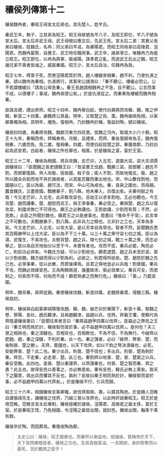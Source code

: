 # 穰侯列傳第十二

穰侯魏冉者，秦昭王母宣太后弟也。其先楚人，姓芊氏。

秦武王卒，無子，立其弟為昭王。昭王母故號為芊八子，及昭王即位，芊八子號為宣太后。宣太后非武王母。武王母號曰惠文后，先武王死。宣太后二弟：其異父長弟曰穰侯，姓魏氏，名冉；同父弟曰芊戎，為華陽君。而昭王同母弟曰高陵君、涇陽君。而魏冉最賢，自惠王、武王時任職用事。武王卒，諸弟爭立，唯魏冉力為能立昭王。昭王即位，以冉為將軍，衞咸陽。誅季君之亂，而逐武王后出之魏，昭王諸兄弟不善者皆滅之，威振秦國。昭王少，宣太后自治，任魏冉為政。

昭王七年，樗里子死，而使涇陽君質於齊。趙人樓緩來相秦，趙不利，乃使仇液之秦，請以魏冉為秦相。仇液將行，其客宋公謂液曰：「秦不聽公，樓緩必怨公。公不若謂樓緩曰『請為公毋急秦』。秦王見趙請相魏冉之不急，且不聽公。公言而事不成，以德樓子；事成，魏冉故德公矣。」於是仇液從之。而秦果免樓緩而魏冉相秦。

欲誅呂禮，禮出奔齊。昭王十四年，魏冉舉白起，使代向壽將而攻韓、魏，敗之伊闕，斬首二十四萬，虜魏將公孫喜。明年，又取楚之宛、葉。魏冉謝病免相，以客卿壽燭為相。其明年，燭免，復相冉，乃封魏冉於穰，復益封陶，號曰穰侯。

穰侯封四歲，為秦將攻魏。魏獻河東方四百里。拔魏之河內，取城大小六十餘。昭王十九年，秦稱西帝，齊稱東帝。月餘，呂禮來，而齊、秦各復歸帝為王。魏冉復相秦，六歲而免。免二歲，復相秦。四歲，而使白起拔楚之郢，秦置南郡。乃封白起為武安君。白起者，穰侯之所任舉也，相善。於是穰侯之富，富於王室。

昭王三十二年，穰侯為相國，將兵攻魏，走芒卯，入北宅，遂圍大梁。梁大夫須賈說穰侯曰：「臣聞魏之長吏謂魏王曰：『昔梁惠王伐趙，戰勝三梁，拔邯鄲；趙氏不割，而邯鄲復歸。齊人攻衞，拔故國，殺子良；衞人不割，而故地復反。衞、趙之所以國全兵勁而地不并於諸侯者，以其能忍難而重出地也。宋、中山數伐割地，而國隨以亡。臣以為衞、趙可法，而宋、中山可為戒也。秦，貪戾之國也，而毋親。蠶食魏氏，又盡晉國，戰勝暴子，割八縣，地未畢入，兵復出矣。夫秦何猒之有哉！今又走芒卯，入北宅，此非敢攻梁也，且劫王以求多割地。王必勿聽也。今王背楚、趙而講秦，楚、趙怒而去王，與王爭事秦，秦必受之。秦挾楚、趙之兵以復攻梁，則國求無亡不可得也。願王之必無講也。王若欲講，少割而有質；不然，必見欺。』此臣之所聞於魏也，願君王之以是慮事也。周書曰『惟命不于常』，此言幸之不可數也。夫戰勝暴子，割八縣，此非兵力之精也，又非計之工也，天幸為多矣。今又走芒卯，入北宅，以攻大梁，是以天幸自為常也。智者不然。臣聞魏氏悉其百縣勝甲以上戍大梁，臣以為不下三十萬。以三十萬之衆守梁七仞之城，臣以為湯、武復生，不易攻也。夫輕背楚、趙之兵，陵七仞之城，戰三十萬之衆，而志必舉之，臣以為自天地始分以至于今，未嘗有者也。攻而不拔，秦兵必罷，陶邑必亡，則前功必弃矣。今魏氏方疑，可以少割收也。願君逮楚、趙之兵未至於梁，亟以少割收魏。魏方疑而得以少割為利，必欲之，則君得所欲矣。楚、趙怒於魏之先己也，必爭事秦，從以此散，而君後擇焉。且君之得地豈必以兵哉！割晉國，秦兵不攻，而魏必效絳安邑。又為陶開兩道，幾盡故宋，衞必效單父。秦兵可全，而君制之，何索而不得，何為而不成！願君熟慮之而無行危。」穰侯曰：「善。」乃罷梁圍。

明年，魏背秦，與齊從親。秦使穰侯伐魏，斬首四萬，走魏將暴鳶，得魏三縣。穰侯益封。

明年，穰侯與白起客卿胡陽復攻趙、韓、魏，破芒卯於華陽下，斬首十萬，取魏之卷、蔡陽、長社，趙氏觀津。且與趙觀津，益趙以兵，伐齊。齊襄王懼，使蘇代為齊陰遺穰侯書曰：「臣聞往來者言曰『秦將益趙甲四萬以伐齊』，臣竊必之弊邑之王曰『秦王明而熟於計，穰侯智而習於事，必不益趙甲四萬以伐齊』。是何也？夫三晉之相與也，秦之深讎也。百相背也，百相欺也，不為不信，不為無行。今破齊以肥趙。趙，秦之深讎，不利於秦。此一也。秦之謀者，必曰『破齊，弊晉、楚，而後制晉、楚之勝』。夫齊，罷國也，以天下攻齊，如以千鈞之弩決潰癕也，必死，安能弊晉、楚？此二也。秦少出兵，則晉、楚不信也；多出兵，則晉、楚為制於秦。齊恐，不走秦，必走晉、楚。此三也。秦割齊以啖晉、楚，晉、楚案之以兵，秦反受敵。此四也。是晉、楚以秦謀齊，以齊謀秦也，何晉、楚之智而秦、齊之愚？此五也。故得安邑以善事之，亦必無患矣。秦有安邑，韓氏必無上黨矣。取天下之腸胃，與出兵而懼其不反也，孰利？臣故曰秦王明而熟於計，穰侯智而習於事，必不益趙甲四萬以代齊矣。」於是穰侯不行，引兵而歸。

昭王三十六年，相國穰侯言客卿竈，欲伐齊取剛、壽，以廣其陶邑。於是魏人范睢自謂張祿先生，譏穰侯之伐齊，乃越三晉以攻齊也，以此時奸說秦昭王。昭王於是用范睢。范睢言宣太后專制，穰侯擅權於諸侯，涇陽君、高陵君之屬太侈，富於王室。於是秦昭王悟，乃免相國，令涇陽之屬皆出關，就封邑。穰侯出關，輜車千乘有餘。

穰侯卒於陶，而因葬焉。秦復收陶為郡。



> 太史公曰：穰侯，昭王親舅也。而秦所以東益地，弱諸侯，嘗稱帝於天下，天下皆西鄉稽首者，穰侯之功也。及其貴極富溢，一夫開說，身折勢奪而以憂死，況於羈旅之臣乎！
